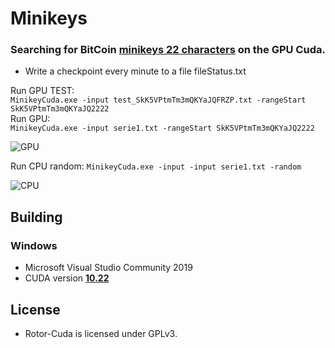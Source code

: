 # Minikeys
### Searching for BitCoin [minikeys 22 characters](https://en.bitcoin.it/wiki/Mini_private_key_format) on the GPU Cuda.

- Write a checkpoint every minute to a file fileStatus.txt

Run GPU TEST:<br>```MinikeyCuda.exe -input test_SkK5VPtmTm3mQKYaJQFRZP.txt -rangeStart SkK5VPtmTm3mQKYaJQ2222```</br>
Run GPU:</br>```MinikeyCuda.exe -input serie1.txt -rangeStart SkK5VPtmTm3mQKYaJQ2222```

![GPU](https://user-images.githubusercontent.com/82582647/157701762-0847585a-eecc-4ba9-95eb-f49906d8271a.png)

Run CPU random: ```MinikeyCuda.exe -input -input serie1.txt -random```

![CPU](https://user-images.githubusercontent.com/82582647/157701783-5a063b92-d217-4dec-ba0c-dbed414ada0c.png)


## Building
### Windows
- Microsoft Visual Studio Community 2019
- CUDA version [**10.22**](https://developer.nvidia.com/cuda-10.2-download-archive?target_os=Windows&target_arch=x86_64&target_version=10&target_type=exenetwork)
## License
- Rotor-Cuda is licensed under GPLv3.

